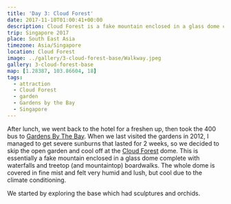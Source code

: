 ```yaml
---
title: 'Day 3: Cloud Forest'
date: 2017-11-10T01:00:41+00:00
description: Cloud Forest is a fake mountain enclosed in a glass dome complete with waterfalls and treetop (and mountaintop) boardwalks.
trip: Singapore 2017
place: South East Asia
timezone: Asia/Singapore
location: Cloud Forest
image: ../gallery/3-cloud-forest-base/Walkway.jpeg
gallery: 3-cloud-forest-base
map: [1.28387, 103.86604, 18]
tags:
  - attraction
  - Cloud Forest
  - garden
  - Gardens by the Bay
  - Singapore
---
```


After lunch, we went back to the hotel for a freshen up, then took the 400 bus to [Gardens By The Bay][1]. When we last visited the gardens in 2012, I managed to get severe sunburns that lasted for 2 weeks, so we decided to skip the open garden and cool off at the [Cloud Forest][2] dome. This is essentially a fake mountain enclosed in a glass dome complete with waterfalls and treetop (and mountaintop) boardwalks. The whole dome is covered in fine mist and felt very humid and lush, but cool due to the climate conditioning.

We started by exploring the base which had sculptures and orchids.

[1]: http://www.gardensbythebay.com.sg/en.html
[2]: http://www.gardensbythebay.com.sg/en/attractions/cloud-forest/visitor-information.html
